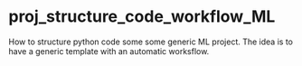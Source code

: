 # proj_structure_code_workflow_ML
How to structure python code some some generic ML project. The idea is to have a generic template with an automatic worksflow.
